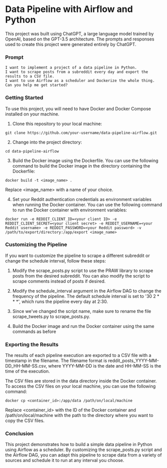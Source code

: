 # Data Pipeline with Airflow and Python

This project was built using ChatGPT, a large language model trained by OpenAI, based on the GPT-3.5 architecture. The prompts and responses used to create this project were generated entirely by ChatGPT.

### Prompt  
```
I want to implement a project of a data pipeline in Python.   
I want to scrape posts from a subreddit every day and export the results to a CSV file.   
I want to use Airflow as a scheduler and Dockerize the whole thing. Can you help me get started?
```


### Getting Started  
To use this project, you will need to have Docker and Docker Compose installed on your machine.

1. Clone this repository to your local machine: 

```shell
git clone https://github.com/your-username/data-pipeline-airflow.git
```

2. Change into the project directory:

```shell
cd data-pipeline-airflow
```

3. Build the Docker image using the Dockerfile. You can use the following command to build the Docker image in the directory containing the Dockerfile:

```shell
docker build -t <image_name> .
```
Replace <image_name> with a name of your choice.

4. Set your Reddit authentication credentials as environment variables when running the Docker container. You can use the following command to run the Docker container with environment variables:
```shell
docker run -e REDDIT_CLIENT_ID=<your client ID> -e REDDIT_CLIENT_SECRET=<your client secret> -e REDDIT_USERNAME=<your Reddit username> -e REDDIT_PASSWORD=<your Reddit password> -v /path/to/export/directory:/app/export <image_name>
```


### Customizing the Pipeline
If you want to customize the pipeline to scrape a different subreddit or change the schedule interval, follow these steps:

1. Modify the scrape_posts.py script to use the PRAW library to scrape posts from the desired subreddit. You can also modify the script to scrape comments instead of posts if desired.

2. Modify the schedule_interval argument in the Airflow DAG to change the frequency of the pipeline. The default schedule interval is set to '30 2 * * *', which runs the pipeline every day at 2:30.

3. Since we've changed the script name, make sure to rename the file scrape_tweets.py to scrape_posts.py.

4. Build the Docker image and run the Docker container using the same commands as before


### Exporting the Results
The results of each pipeline execution are exported to a CSV file with a timestamp in the filename. The filename format is reddit_posts_YYYY-MM-DD_HH-MM-SS.csv, where YYYY-MM-DD is the date and HH-MM-SS is the time of the execution.

The CSV files are stored in the data directory inside the Docker container. To access the CSV files on your local machine, you can use the following command:


```shell
docker cp <container_id>:/app/data /path/on/local/machine
```
Replace <container_id> with the ID of the Docker container and /path/on/local/machine with the path to the directory where you want to copy the CSV files.


### Conclusion
This project demonstrates how to build a simple data pipeline in Python using Airflow as a scheduler. By customizing the scrape_posts.py script and the Airflow DAG, you can adapt this pipeline to scrape data from a variety of sources and schedule it to run at any interval you choose.
